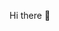 Hi there 👋

<!--
**vitorserigati/vitorserigati** is a ✨ _special_ ✨ repository because its `README.md` (this file) appears on your GitHub profile.

Here are some ideas to get you started:

### 🌱 Atualmente estudando c-sharp e entusiasmado com Elixir e suas possibilidades.
- 📫 How to reach me: Usually by e-mail on: vitor_serigati@hotmail.com
